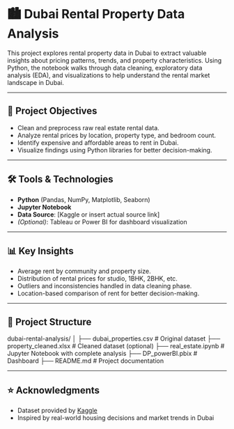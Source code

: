 # 🏙️ Dubai Rental Property Data Analysis

This project explores rental property data in Dubai to extract valuable insights about pricing patterns, trends, and property characteristics. Using Python, the notebook walks through data cleaning, exploratory data analysis (EDA), and visualizations to help understand the rental market landscape in Dubai.

---

## 📌 Project Objectives

- Clean and preprocess raw real estate rental data.
- Analyze rental prices by location, property type, and bedroom count.
- Identify expensive and affordable areas to rent in Dubai.
- Visualize findings using Python libraries for better decision-making.

---

## 🛠 Tools & Technologies

- **Python** (Pandas, NumPy, Matplotlib, Seaborn)
- **Jupyter Notebook**
- **Data Source**: [Kaggle or insert actual source link]
- *(Optional)*: Tableau or Power BI for dashboard visualization

---

## 📊 Key Insights

- Average rent by community and property size.
- Distribution of rental prices for studio, 1BHK, 2BHK, etc.
- Outliers and inconsistencies handled in data cleaning phase.
- Location-based comparison of rent for better decision-making.

---

## 📁 Project Structure
dubai-rental-analysis/
│
├── dubai_properties.csv # Original dataset
├── property_cleaned.xlsx # Cleaned dataset (optional)
├── real_estate.ipynb # Jupyter Notebook with complete analysis
├── DP_powerBI.pbix # Dashboard
├── README.md # Project documentation

---

## ⭐️ Acknowledgments

- Dataset provided by [Kaggle](https://www.kaggle.com/)
- Inspired by real-world housing decisions and market trends in Dubai

